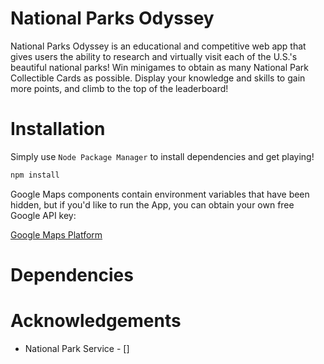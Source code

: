 # National Parks Odyssey

National Parks Odyssey is an educational and competitive web app that gives users the ability to research and virtually visit each of the U.S.'s beautiful national parks! Win minigames to obtain as many National Park Collectible Cards as possible. Display your knowledge and skills to gain more points, and climb to the top of the leaderboard!

# Installation

Simply use `Node Package Manager` to install dependencies and get playing!

```bash
npm install
```

Google Maps components contain environment variables that have been hidden, but if you'd like to run the App, you can obtain your own free Google API key: 

[Google Maps Platform](https://developers.google.com/maps/documentation/embed/get-api-key)

# Dependencies

# Acknowledgements

- National Park Service - []